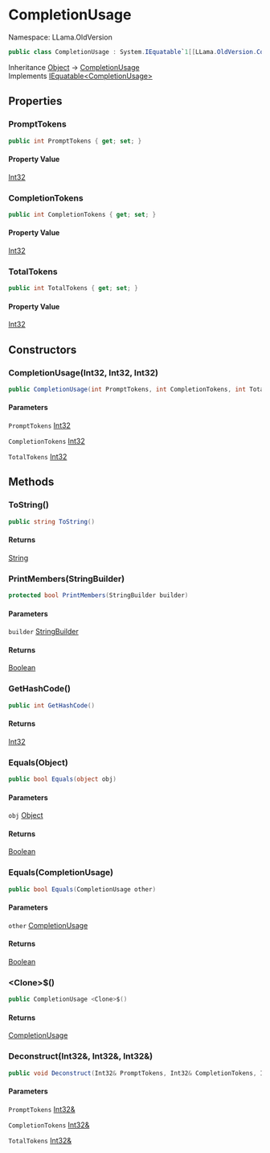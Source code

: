 # CompletionUsage

Namespace: LLama.OldVersion

```csharp
public class CompletionUsage : System.IEquatable`1[[LLama.OldVersion.CompletionUsage, LLamaSharp, Version=0.4.0.0, Culture=neutral, PublicKeyToken=null]]
```

Inheritance [Object](https://docs.microsoft.com/en-us/dotnet/api/system.object) → [CompletionUsage](./llama.oldversion.completionusage.md)<br>
Implements [IEquatable&lt;CompletionUsage&gt;](https://docs.microsoft.com/en-us/dotnet/api/system.iequatable-1)

## Properties

### **PromptTokens**

```csharp
public int PromptTokens { get; set; }
```

#### Property Value

[Int32](https://docs.microsoft.com/en-us/dotnet/api/system.int32)<br>

### **CompletionTokens**

```csharp
public int CompletionTokens { get; set; }
```

#### Property Value

[Int32](https://docs.microsoft.com/en-us/dotnet/api/system.int32)<br>

### **TotalTokens**

```csharp
public int TotalTokens { get; set; }
```

#### Property Value

[Int32](https://docs.microsoft.com/en-us/dotnet/api/system.int32)<br>

## Constructors

### **CompletionUsage(Int32, Int32, Int32)**

```csharp
public CompletionUsage(int PromptTokens, int CompletionTokens, int TotalTokens)
```

#### Parameters

`PromptTokens` [Int32](https://docs.microsoft.com/en-us/dotnet/api/system.int32)<br>

`CompletionTokens` [Int32](https://docs.microsoft.com/en-us/dotnet/api/system.int32)<br>

`TotalTokens` [Int32](https://docs.microsoft.com/en-us/dotnet/api/system.int32)<br>

## Methods

### **ToString()**

```csharp
public string ToString()
```

#### Returns

[String](https://docs.microsoft.com/en-us/dotnet/api/system.string)<br>

### **PrintMembers(StringBuilder)**

```csharp
protected bool PrintMembers(StringBuilder builder)
```

#### Parameters

`builder` [StringBuilder](https://docs.microsoft.com/en-us/dotnet/api/system.text.stringbuilder)<br>

#### Returns

[Boolean](https://docs.microsoft.com/en-us/dotnet/api/system.boolean)<br>

### **GetHashCode()**

```csharp
public int GetHashCode()
```

#### Returns

[Int32](https://docs.microsoft.com/en-us/dotnet/api/system.int32)<br>

### **Equals(Object)**

```csharp
public bool Equals(object obj)
```

#### Parameters

`obj` [Object](https://docs.microsoft.com/en-us/dotnet/api/system.object)<br>

#### Returns

[Boolean](https://docs.microsoft.com/en-us/dotnet/api/system.boolean)<br>

### **Equals(CompletionUsage)**

```csharp
public bool Equals(CompletionUsage other)
```

#### Parameters

`other` [CompletionUsage](./llama.oldversion.completionusage.md)<br>

#### Returns

[Boolean](https://docs.microsoft.com/en-us/dotnet/api/system.boolean)<br>

### **&lt;Clone&gt;$()**

```csharp
public CompletionUsage <Clone>$()
```

#### Returns

[CompletionUsage](./llama.oldversion.completionusage.md)<br>

### **Deconstruct(Int32&, Int32&, Int32&)**

```csharp
public void Deconstruct(Int32& PromptTokens, Int32& CompletionTokens, Int32& TotalTokens)
```

#### Parameters

`PromptTokens` [Int32&](https://docs.microsoft.com/en-us/dotnet/api/system.int32&)<br>

`CompletionTokens` [Int32&](https://docs.microsoft.com/en-us/dotnet/api/system.int32&)<br>

`TotalTokens` [Int32&](https://docs.microsoft.com/en-us/dotnet/api/system.int32&)<br>
